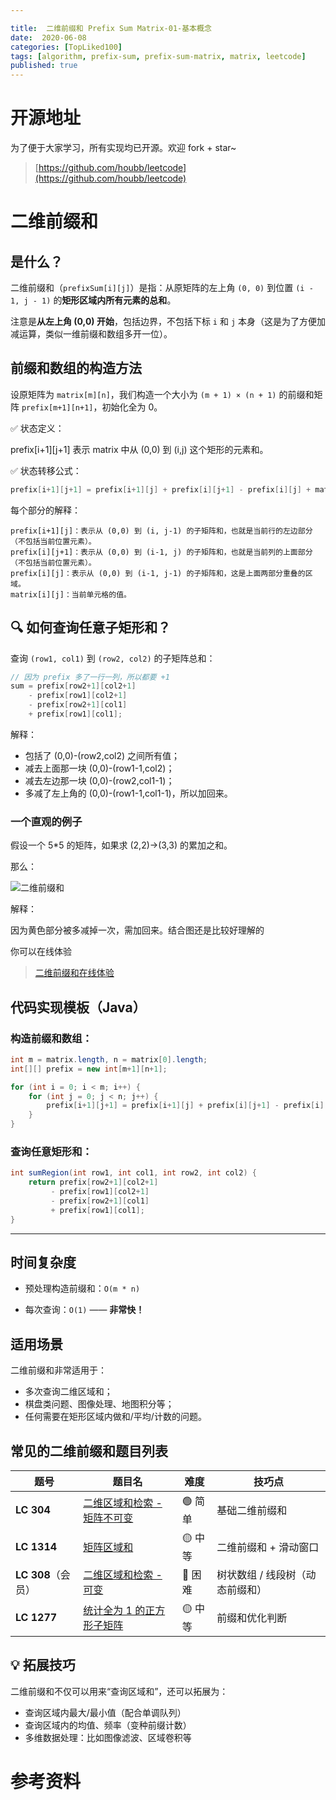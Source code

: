 ```yaml
---

title:  二维前缀和 Prefix Sum Matrix-01-基本概念
date:  2020-06-08
categories: [TopLiked100]
tags: [algorithm, prefix-sum, prefix-sum-matrix, matrix, leetcode]
published: true
---
```


# 开源地址

为了便于大家学习，所有实现均已开源。欢迎 fork + star~

> [https://github.com/houbb/leetcode](https://github.com/houbb/leetcode)


# 二维前缀和

## 是什么？

二维前缀和（`prefixSum[i][j]`）是指：从原矩阵的左上角 `(0, 0)` 到位置 `(i - 1, j - 1)` 的**矩形区域内所有元素的总和**。

注意是**从左上角 (0,0) 开始**，包括边界，不包括下标 `i` 和 `j` 本身（这是为了方便加减运算，类似一维前缀和数组多开一位）。

## 前缀和数组的构造方法

设原矩阵为 `matrix[m][n]`，我们构造一个大小为 `(m + 1) × (n + 1)` 的前缀和矩阵 `prefix[m+1][n+1]`，初始化全为 0。

✅ 状态定义：

prefix[i+1][j+1] 表示 matrix 中从 (0,0) 到 (i,j) 这个矩形的元素和。

✅ 状态转移公式：

```java
prefix[i+1][j+1] = prefix[i+1][j] + prefix[i][j+1] - prefix[i][j] + matrix[i][j]
```

每个部分的解释：

```
prefix[i+1][j]：表示从 (0,0) 到 (i, j-1) 的子矩阵和，也就是当前行的左边部分（不包括当前位置元素）。
prefix[i][j+1]：表示从 (0,0) 到 (i-1, j) 的子矩阵和，也就是当前列的上面部分（不包括当前位置元素）。
prefix[i][j]：表示从 (0,0) 到 (i-1, j-1) 的子矩阵和，这是上面两部分重叠的区域。
matrix[i][j]：当前单元格的值。
```

## 🔍 如何查询任意子矩形和？

查询 `(row1, col1)` 到 `(row2, col2)` 的子矩阵总和：

```java
// 因为 prefix 多了一行一列，所以都要 +1
sum = prefix[row2+1][col2+1] 
    - prefix[row1][col2+1]
    - prefix[row2+1][col1] 
    + prefix[row1][col1];
```

解释：

* 包括了 (0,0)-(row2,col2) 之间所有值；
* 减去上面那一块 (0,0)-(row1-1,col2)；
* 减去左边那一块 (0,0)-(row2,col1-1)；
* 多减了左上角的 (0,0)-(row1-1,col1-1)，所以加回来。

### 一个直观的例子

假设一个 5*5 的矩阵，如果求 (2,2)->(3,3) 的累加之和。

那么：

![二维前缀和](https://i-blog.csdnimg.cn/direct/a2ba226bce3c4c71971953f4d1bcf1db.png#pic_center)

解释：

因为黄色部分被多减掉一次，需加回来。结合图还是比较好理解的

你可以在线体验

> [二维前缀和在线体验](https://houbb.github.io/leetcode-notes/leetcode/visible/T304-prefix-sum-matrix-summary.html)

## 代码实现模板（Java）

### 构造前缀和数组：

```java
int m = matrix.length, n = matrix[0].length;
int[][] prefix = new int[m+1][n+1];

for (int i = 0; i < m; i++) {
    for (int j = 0; j < n; j++) {
        prefix[i+1][j+1] = prefix[i+1][j] + prefix[i][j+1] - prefix[i][j] + matrix[i][j];
    }
}
```

### 查询任意矩形和：

```java
int sumRegion(int row1, int col1, int row2, int col2) {
    return prefix[row2+1][col2+1]
         - prefix[row1][col2+1]
         - prefix[row2+1][col1]
         + prefix[row1][col1];
}
```

---

## 时间复杂度

* 预处理构造前缀和：`O(m * n)`

* 每次查询：`O(1)` —— **非常快！**

## 适用场景

二维前缀和非常适用于：

* 多次查询二维区域和；
* 棋盘类问题、图像处理、地图积分等；
* 任何需要在矩形区域内做和/平均/计数的问题。

## 常见的二维前缀和题目列表

| 题号             | 题目名                                                                                                              | 难度    | 技巧点               |
| -------------- | ---------------------------------------------------------------------------------------------------------------- | ----- | ----------------- |
| **LC 304**     | [二维区域和检索 - 矩阵不可变](https://leetcode.cn/problems/range-sum-query-2d-immutable)                                     | 🟢 简单 | 基础二维前缀和           |
| **LC 1314**    | [矩阵区域和](https://leetcode.cn/problems/matrix-block-sum/)                                                          | 🟡 中等 | 二维前缀和 + 滑动窗口      |
| **LC 308**（会员） | [二维区域和检索 - 可变](https://leetcode.cn/problems/range-sum-query-2d-mutable/)                                         | 🔴 困难 | 树状数组 / 线段树（动态前缀和） |
| **LC 1277**    | [统计全为 1 的正方形子矩阵](https://leetcode.cn/problems/count-square-submatrices-with-all-ones/)                           | 🟡 中等 | 前缀和优化判断           |

## 💡 拓展技巧

二维前缀和不仅可以用来“查询区域和”，还可以拓展为：

* 查询区域内最大/最小值（配合单调队列）
* 查询区域内的均值、频率（变种前缀计数）
* 多维数据处理：比如图像滤波、区域卷积等

# 参考资料

